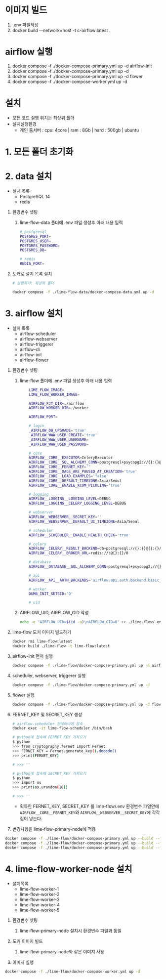 # 이미지 빌드
1. .env 파일작성
2. docker build --network=host -t c-airflow:latest .

# airflow 실행
1. docker compose -f ./docker-compose-primary.yml up -d airflow-init
2. docker compose -f ./docker-compose-primary.yml up -d
3. docker compose -f ./docker-compose-primary.yml up -d flower
4. docker compose -f ./docker-compose-worker.yml up -d


# 설치

- 모든 코드 실행 위치는 최상위 폴더
- 설치실행환경
    - 개인 홈서버 : cpu: 4core | ram : 8Gb | hard : 500gb | ubuntu


# 1. 모든 폴더 초기화

# 2. data  설치

- 설치 목록
    - PostgreSQL 14
    - redis

1. 환경변수 셋팅
    1. lime-flow-data 폴더에 .env 파일 생성후 아래 내용 입력

        ```bash
        # postgresql
        POSTGRES_PORT=
        POSTGRES_USER=
        POSTGRES_PASSWORD=
        POSTGRES_DB=

        # redis
        REDIS_PORT=
        ```

2. 도커로 설치 목록 설치

    ```bash
    # 실행위치: 최상위 폴더

    docker compose -f ./lime-flow-data/docker-compose-data.yml up -d
    ```


# 3. airflow 설치

- 설치 목록
    - airflow-scheduler
    - airflow-webserver
    - airflow-triggerer
    - airflow-cli
    - airflow-init
    - airflow-flower

1. 환경변수 셋팅
    1. lime-flow 폴더에 .env 파일 생성후 아래 내용 입력

        ```bash
            LIME_FLOW_IMAGE=
            LIME_FLOW_WORKER_IMAGE=

            AIRFLOW_PJT_DIR=./airflow
            AIRFLOW_WORKER_DIR=./worker

            AIRFLOW_PORT=

            # login
            _AIRFLOW_DB_UPGRADE='true'
            _AIRFLOW_WWW_USER_CREATE='true'
            _AIRFLOW_WWW_USER_USERNAME=
            _AIRFLOW_WWW_USER_PASSWORD=

            # core
            AIRFLOW__CORE__EXECUTOR=CeleryExecutor
            AIRFLOW__CORE__SQL_ALCHEMY_CONN=postgresql+psycopg2://{}:{}@{}:5432/airflow
            AIRFLOW__CORE__FERNET_KEY=''
            AIRFLOW__CORE__DAGS_ARE_PAUSED_AT_CREATION='true'
            AIRFLOW__CORE__LOAD_EXAMPLES='false'
            AIRFLOW__CORE__DEFAULT_TIMEZONE=Asia/Seoul
            AIRFLOW__CORE__ENABLE_XCOM_PICKLING='true'

            # logging
            AIRFLOW__LOGGING__LOGGING_LEVEL=DEBUG
            AIRFLOW__LOGGING__CELERY_LOGGING_LEVEL=DEBUG

            # webserver
            AIRFLOW__WEBSERVER__SECRET_KEY=''
            AIRFLOW__WEBSERVER__DEFAULT_UI_TIMEZONE=Asia/Seoul

            # scheduler
            AIRFLOW__SCHEDULER__ENABLE_HEALTH_CHECK='true'

            # celery
            AIRFLOW__CELERY__RESULT_BACKEND=db+postgresql://{}:{}@{}:{}/airflow
            AIRFLOW__CELERY__BROKER_URL=redis://:@{}:{}/0

            # database
            AIRFLOW__DATABASE__SQL_ALCHEMY_CONN=postgresql+psycopg2://{}:{}@{}:{}/airflow

            # api
            AIRFLOW__API__AUTH_BACKENDS='airflow.api.auth.backend.basic_auth,airflow.api.auth.backend.session'

            # worker
            DUMB_INIT_SETSID='0'

            # uid
        ```

    2. AIRFLOW_UID, AIRFLOW_GID 작성

        ```bash
        echo -e "AIRFLOW_UID=$(id -u)\nAIRFLOW_GID=0" >> ./lime-flow/.env
        ```


2. lime-flow 도커 이미지 빌드하기

    ```bash
    docker rmi lime-flow:latest
    docker build ./lime-flow -t lime-flow:latest
    ```


1. airflow-init 먼저 실행

    ```bash
    docker compose -f ./lime-flow/docker-compose-primary.yml up -d airflow-init
    ```

2. scheduler, webserver, triggerer 실행

    ```bash
    docker compose -f ./lime-flow/docker-compose-primary.yml up -d
    ```

3. flower 실행

    ```bash
    docker compose -f ./lime-flow/docker-compose-primary.yml up -d flower
    ```

4. FERNET_KEY 및 SECRET_KEY 생성

    ```bash
    # airflow-scheduler 컨테이너에 접속
    docker exec -it lime-flow-scheduler /bin/bash

    # python에 접속해 FERNET_KEY 가져오기
    $ python
    >>> from cryptography.fernet import Fernet
    >>> FERNET_KEY = Fernet.generate_key().decode()
    >>> print(FERNET_KEY)

    # >>> ''

    # python에 접속해 SECRET_KEY 가져오기
    $ python
    >>> import os
    >>> print(os.urandom(16))

    # >>> ''
    ```

    - 획득한 FERNET_KEY, SECRET_KEY 를 lime-flow/.env 환경변수 파일안에 `AIRFLOW__CORE__FERNET_KEY`와 `AIRFLOW__WEBSERVER__SECRET_KEY`에 각각 집어 넣는다.
5. 변경사항을 lime-flow-primary-node에 적용

```bash
docker compose -f ./lime-flow/docker-compose-primary.yml up --build --force-recreate -d airflow-init
docker compose -f ./lime-flow/docker-compose-primary.yml up --build --force-recreate -d
docker compose -f ./lime-flow/docker-compose-primary.yml up --build --force-recreate -d flower
```

# 4. lime-flow-worker-node 설치

- 설치목록
    - lime-flow-worker-1
    - lime-flow-worker-2
    - lime-flow-worker-3
    - lime-flow-worker-4
    - lime-flow-worker-5

1. 환경변수 셋팅
    1. lime-flow-primary-node 설치시 환경변수 파일과 동일

1. 도커 이미지 빌드
    1. lime-flow-primary-node와 같은 이미지 사용

2. 이미지 실행

```bash
docker compose -f ./lime-flow/docker-compose-worker.yml up -d
```
